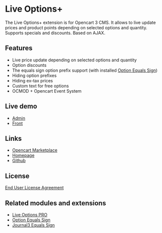 # Live Options+

The Live Options+ extension is for Opencart 3 CMS. It allows to live update prices and product points depending on selected options and quantity. Supports specials and discounts. Based on AJAX.

## Features
* Live price update depending on selected options and quantity
* Option discounts
* The equals sign option prefix support (with installed [Option Equals Sign](https://www.opencart.com/index.php?route=marketplace/extension/info&extension_id=34383))
* Hiding option prefixes
* Hiding ex-tax prices
* Custom text for free options
* OCMOD + Opencart Event System

## Live demo
* [Admin](http://ocmod.freevar.com/oc3020/a/admin/index.php?route=extension/module/live_options)
* [Front](http://ocmod.freevar.com/oc3020/a)

## Links
* [Opencart Marketplace](https://www.opencart.com/index.php?route=marketplace/extension/info&extension_id=36005)
* [Homepage](https://underr.space/en/notes/projects/project-014.html)
* [Github](https://git.io/JvBfS)

## License
[End User License Agreement](https://git.io/JvBf9)

## Related modules and extensions
* [Live Options PRO](https://www.opencart.com/index.php?route=marketplace/extension/info&extension_id=35460)
* [Option Equals Sign](https://www.opencart.com/index.php?route=marketplace/extension/info&extension_id=34383)
* [Journal3 Equals Sign](https://www.opencart.com/index.php?route=marketplace/extension/info&extension_id=38532)


